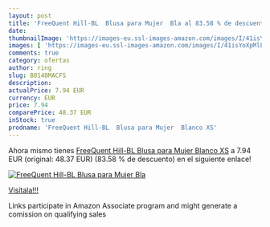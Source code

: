 ```yaml
---
layout: post
title: 'FreeQuent Hill-BL  Blusa para Mujer  Bla al 83.58 % de descuento'
date: 
thumbnailImage: 'https://images-eu.ssl-images-amazon.com/images/I/41isYoXpMlL._SL200_.jpg'
images: [ 'https://images-eu.ssl-images-amazon.com/images/I/41isYoXpMlL._SL200_.jpg' ]
comments: true
category: ofertas
author: ring
slug: B0148MACFS
description:
actualPrice: 7.94 EUR
currency: EUR
price: 7.94
comparePrice: 48.37 EUR
inStock: true
prodname: 'FreeQuent Hill-BL  Blusa para Mujer  Blanco XS'
---
```


Ahora mismo tienes [FreeQuent Hill-BL  Blusa para Mujer  Blanco XS](https://www.amazon.es/dp/B0148MACFS/?tag=tolees-21) a 7.94 EUR (original: 48.37 EUR) (83.58 %  de descuento) en el siguiente enlace!

[![FreeQuent Hill-BL  Blusa para Mujer  Bla](https://images-eu.ssl-images-amazon.com/images/I/41isYoXpMlL._SL200_.jpg)](https://www.amazon.es/dp/B0148MACFS/?tag=tolees-21)

[Visítala!!!](https://www.amazon.es/dp/B0148MACFS/?tag=tolees-21)

Links participate in Amazon Associate program and might generate a comission on qualifying sales
